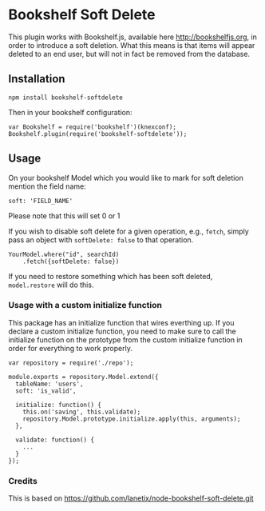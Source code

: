 # Bookshelf Soft Delete
This plugin works with Bookshelf.js, available here http://bookshelfjs.org, in
order to introduce a soft deletion. What this means is that items will appear
deleted to an end user, but will not in fact be removed from the database.

## Installation
  
    npm install bookshelf-softdelete

Then in your bookshelf configuration:

    var Bookshelf = require('bookshelf')(knexconf);
    Bookshelf.plugin(require('bookshelf-softdelete'));

## Usage

On your bookshelf Model which you would like to mark for soft deletion mention the field name:

    soft: 'FIELD_NAME' 


Please note that this will set 0 or 1

If you wish to disable soft delete for a given operation, e.g., `fetch`, simply
pass an object with `softDelete: false` to that operation.

    YourModel.where("id", searchId)
        .fetch({softDelete: false})

If you need to restore something which has been soft deleted, `model.restore`
will do this.

### Usage with a custom initialize function

This package has an initialize function that wires everthing up. If you declare a custom initialize function, you need to make sure to call the initialize function on the prototype from the custom initialize function in order for everything to work properly.

    var repository = require('./repo');

    module.exports = repository.Model.extend({
      tableName: 'users',
      soft: 'is_valid',

      initialize: function() {
        this.on('saving', this.validate);
        repository.Model.prototype.initialize.apply(this, arguments);
      },

      validate: function() {
        ...
      }
    });



### Credits
This is based on https://github.com/lanetix/node-bookshelf-soft-delete.git
